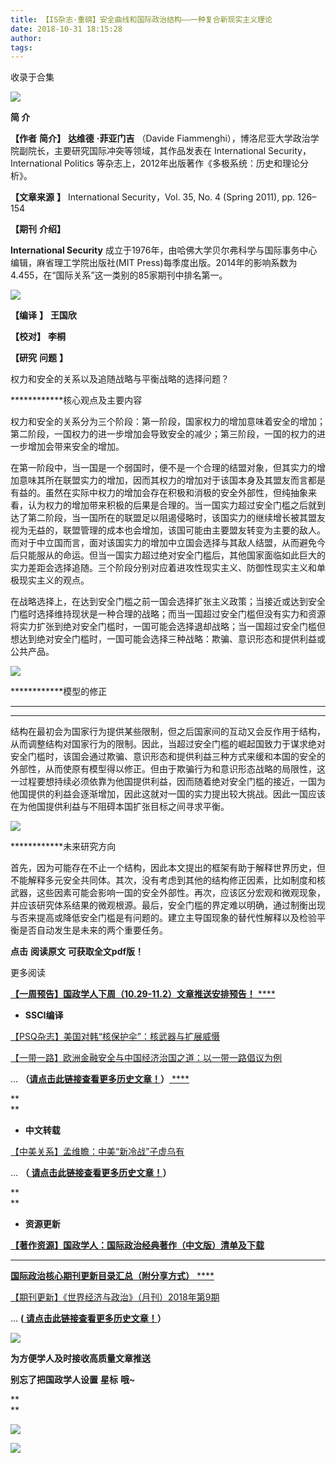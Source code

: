 ```yaml
---
title: 【IS杂志·重磅】安全曲线和国际政治结构——一种复合新现实主义理论
date: 2018-10-31 18:15:28
author: 
tags: 
---
```



收录于合集

![](/images/3558/2.gif)

  

**简 介**

  

 **【作者** **简介】** **达维德** **·菲亚门吉** （Davide
Fiammenghi），博洛尼亚大学政治学院副院长，主要研究国际冲突等领域，其作品发表在 International
Security，International Politics 等杂志上，2012年出版著作《多极系统：历史和理论分析》。

 **【文章来源** **】** International Security，Vol. 35, No. 4 (Spring 2011), pp.
126–154

 **【期刊** **介绍】**

 **International Security** 成立于1976年，由哈佛大学贝尔弗科学与国际事务中心编辑，麻省理工学院出版社(MIT
Press)每季度出版。2014年的影响系数为4.455，在“国际关系”这一类别的85家期刊中排名第一。

![](/images/3558/3.png)

 **【编译** **】** **王国欣**

 **【校对】** **李桐**

**【研究** **问题** **】**

权力和安全的关系以及追随战略与平衡战略的选择问题？  

  

************核心观点及主要内容

  

权力和安全的关系分为三个阶段：第一阶段，国家权力的增加意味着安全的增加；第二阶段，一国权力的进一步增加会导致安全的减少；第三阶段，一国的权力的进一步增加会带来安全的增加。

  

在第一阶段中，当一国是一个弱国时，便不是一个合理的结盟对象，但其实力的增加意味其所在联盟实力的增加，因而其权力的增加对于该国本身及其盟友而言都是有益的。虽然在实际中权力的增加会存在积极和消极的安全外部性，但纯抽象来看，认为权力的增加带来积极的后果是合理的。当一国实力超过安全门槛之后就到达了第二阶段，当一国所在的联盟足以阻遏侵略时，该国实力的继续增长被其盟友视为无益的，联盟管理的成本也会增加，该国可能由主要盟友转变为主要的敌人。而对于中立国而言，面对该国实力的增加中立国会选择与其敌人结盟，从而避免今后只能服从的命运。但当一国实力超过绝对安全门槛后，其他国家面临如此巨大的实力差距会选择追随。三个阶段分别对应着进攻性现实主义、防御性现实主义和单极现实主义的观点。

  

在战略选择上，在达到安全门槛之前一国会选择扩张主义政策；当接近或达到安全门槛时选择维持现状是一种合理的战略；而当一国超过安全门槛但没有实力和资源将实力扩张到绝对安全门槛时，一国可能会选择退却战略；当一国超过安全门槛但想达到绝对安全门槛时，一国可能会选择三种战略：欺骗、意识形态和提供利益或公共产品。

  

![](/images/3558/4.png)

  

  

************模型的修正

 ** **  
****

  

结构在最初会为国家行为提供某些限制，但之后国家间的互动又会反作用于结构，从而调整结构对国家行为的限制。因此，当超过安全门槛的崛起国致力于谋求绝对安全门槛时，该国会通过欺骗、意识形态和提供利益三种方式来缓和本国的安全的外部性，从而使原有模型得以修正。但由于欺骗行为和意识形态战略的局限性，这一过程要想持续必须依靠为他国提供利益，因而随着绝对安全门槛的接近，一国为他国提供的利益会逐渐增加，因此这就对一国的实力提出较大挑战。因此一国应该在为他国提供利益与不阻碍本国扩张目标之间寻求平衡。

  

![](/images/3558/5.png)

  

************未来研究方向

  

首先，因为可能存在不止一个结构，因此本文提出的框架有助于解释世界历史，但不能解释多元安全共同体。其次，没有考虑到其他的结构修正因素，比如制度和核武器，这些因素可能会影响一国的安全外部性。再次，应该区分宏观和微观现象，并应该研究体系结果的微观根源。最后，安全门槛的界定难以明确，通过制衡出现与否来提高或降低安全门槛是有问题的。建立主导国现象的替代性解释以及检验平衡是否自动发生是未来的两个重要任务。

  

 **点击** **阅读原文** **可获取全文pdf版！**

  

更多阅读

  

[ **【一周预告】国政学人下周（10.29-11.2）文章推送安排预告！**
****](http://mp.weixin.qq.com/s?__biz=MzI3MTYzMzE5Mw==&mid=2247487634&idx=1&sn=5b6f0799694cb393d96a9fc4149cd81b&chksm=eb3f8ed4dc4807c23eb199fd9d063ba2e609ae37019b9ef87ffc849d2ce9ba0d7d26bd4b0f3b&scene=21#wechat_redirect)  

  *  **SSCI编译**

[【PSQ杂志】美国对韩“核保护伞”：核武器与扩展威慑](http://mp.weixin.qq.com/s?__biz=MzI3MTYzMzE5Mw==&mid=2247487647&idx=1&sn=5febe6bd8873059dce70669466e529b4&chksm=eb3f8ed9dc4807cf793c604aa2c2e3224cbd697bf8ea02dba0307ba9706e5a08a1a98998b92d&scene=21#wechat_redirect)

[【一带一路】欧洲金融安全与中国经济治国之道：以一带一路倡议为例](http://mp.weixin.qq.com/s?__biz=MzI3MTYzMzE5Mw==&mid=2247487652&idx=1&sn=c072c12e0a76bb96c2f9b615676d07d6&chksm=eb3f8ee2dc4807f4259a71ab3a3583f379a619b624c59dd51684e99c5a7986668947335447a8&scene=21#wechat_redirect)  

...
**（[请点击此链接查看更多历史文章！](https://mp.weixin.qq.com/s?__biz=MzI3MTYzMzE5Mw==&mid=2247487647&idx=4&sn=713bf729dca089516e8f304f88955380&scene=21#wechat_redirect)）**[
****](https://mp.weixin.qq.com/s?__biz=MzI3MTYzMzE5Mw==&mid=2247487647&idx=4&sn=713bf729dca089516e8f304f88955380&scene=21#wechat_redirect)

 **  
**

  *  **中文转载**  

[【中美关系】孟维瞻：中美“新冷战”子虚乌有](http://mp.weixin.qq.com/s?__biz=MzI3MTYzMzE5Mw==&mid=2247487628&idx=1&sn=d7cb530fed06ef298261c964aa296cd7&chksm=eb3f8ecadc4807dc4dc4998766ecde15b913df97fc36ec55319745a19966d9b773ccdb1c1879&scene=21#wechat_redirect)

... **（[
**请点击此链接查看更多历史文章！**](https://mp.weixin.qq.com/s?__biz=MzI3MTYzMzE5Mw==&mid=2247487647&idx=4&sn=713bf729dca089516e8f304f88955380&scene=21#wechat_redirect)）**  

 **  
**

  *  **资源更新**

[
**【著作资源】国政学人：国际政治经典著作（中文版）清单及下载**](http://mp.weixin.qq.com/s?__biz=MzI3MTYzMzE5Mw==&mid=2247487449&idx=1&sn=1cbff6df66f6abfc6a0d8c6ffb7009ae&chksm=eb3f919fdc481889044acba8452e2cbaf6ed889541c3064af97bf6548be462824b7aea112f0b&scene=21#wechat_redirect)
****

[ **国际政治核心期刊更新目录汇总（附分享方式）**
****](http://mp.weixin.qq.com/s?__biz=MzI3MTYzMzE5Mw==&mid=2247484304&idx=2&sn=6bd65ae62178d067902a7674b8841b69&chksm=eb3f9dd6dc4814c041f51573c393daeabbf39a9fa124ee182bbabf507c7355754a549dd3f332&scene=21#wechat_redirect)  

[【期刊更新】《世界经济与政治》（月刊）2018年第9期](http://mp.weixin.qq.com/s?__biz=MzI3MTYzMzE5Mw==&mid=2247487647&idx=2&sn=f1646c1eec06dbbfee87201348237e2d&chksm=eb3f8ed9dc4807cfe5119fae16e693fed467ae54e94856aed556fadf063cddb5143a846b0b53&scene=21#wechat_redirect)  

... **([
**请点击此链接查看更多历史文章！**](https://mp.weixin.qq.com/s?__biz=MzI3MTYzMzE5Mw==&mid=2247487647&idx=4&sn=713bf729dca089516e8f304f88955380&scene=21#wechat_redirect)）**

  

![](/images/3558/6.jpeg)

  

 **为方便学人及时接收高质量文章推送**

 **别忘了把国政学人设置** **星标** **哦~**

 **  
**

![](/images/3558/7.gif)

![](/images/3558/8.gif)

